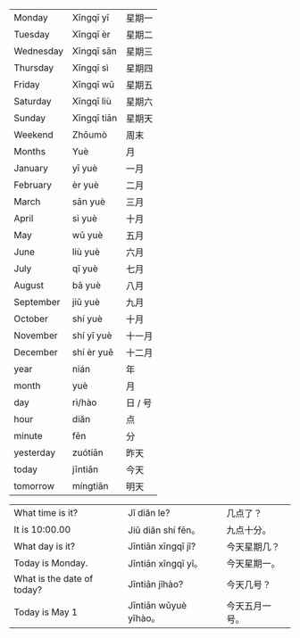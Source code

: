 
<table>
<tr><td>Monday</td>         <td>Xīngqī yī</td>         <td>星期一</td></tr>
<tr><td>Tuesday</td>        <td>Xīngqī èr</td>         <td>星期二</td></tr>
<tr><td>Wednesday</td>      <td>Xīngqī sān</td>        <td>星期三</td></tr>
<tr><td>Thursday</td>       <td>Xīngqī sì</td>         <td>星期四</td></tr>
<tr><td>Friday</td>         <td>Xīngqī wǔ</td>         <td>星期五</td></tr>
<tr><td>Saturday</td>       <td>Xīngqī liù</td>        <td>星期六</td></tr>
<tr><td>Sunday</td>         <td>Xīngqī tiān</td>       <td>星期天</td></tr>
<tr><td>Weekend</td>        <td>Zhōumò</td>            <td>周末</td></tr>
<tr><td>Months</td>         <td>Yuè</td>               <td>月</td></tr>
<tr><td>January</td>        <td>yī yuè</td>            <td>一月</td></tr>
<tr><td>February</td>       <td>èr yuè</td>            <td>二月</td></tr>
<tr><td>March</td>          <td>sān yuè</td>           <td>三月</td></tr>
<tr><td>April</td>          <td>sì yuè</td>            <td>十月</td></tr>
<tr><td>May</td>            <td>wǔ yuè</td>            <td>五月</td></tr>
<tr><td>June</td>           <td>liù yuè</td>           <td>六月</td></tr>
<tr><td>July</td>           <td>qī yuè</td>            <td>七月</td></tr>
<tr><td>August</td>         <td>bā yuè</td>            <td>八月</td></tr>
<tr><td>September</td>      <td>jiǔ yuè</td>           <td>九月</td></tr>
<tr><td>October</td>        <td>shí yuè</td>           <td>十月</td></tr>
<tr><td>November</td>       <td>shí yī yuè</td>        <td>十一月</td></tr>
<tr><td>December</td>       <td>shí èr yuě</td>        <td>十二月</td></tr>
<tr><td>year</td>           <td>nián</td>              <td>年</td></tr>
<tr><td>month</td>          <td>yuè</td>               <td>月</td></tr>
<tr><td>day</td>            <td>rì/hào</td>            <td>日 / 号</td></tr>
<tr><td>hour</td>           <td>diăn</td>              <td>点</td></tr>
<tr><td>minute</td>         <td>fēn</td>               <td>分</td></tr>
<tr><td>yesterday</td>      <td>zuótiān</td>           <td>昨天</td></tr>
<tr><td>today</td>          <td>jīntiān</td>           <td>今天</td></tr>
<tr><td>tomorrow</td>       <td>míngtiān</td>          <td>明天</td></tr>
</table>

<table>
<tr><td>What time is it?</td>             <td>Jǐ diăn le?</td>           <td>几点了？</td></tr>
<tr><td>It is 10:00.00</td>               <td>Jiǔ diăn shí fēn。</td>     <td>九点十分。</td></tr>
<tr><td>What day is it?</td>              <td>Jīntiān xīngqī jǐ?</td>    <td>今天星期几？</td></tr>
<tr><td>Today is Monday.</td>             <td>Jīntiān xīngqī yī。</td>    <td>今天星期一。</td></tr>
<tr><td>What is the date of today?</td>   <td>Jīntiān jǐhào?</td>        <td>今天几号？</td></tr>
<tr><td>Today is May 1</td>               <td>Jīntiān wǔyuè yīhào。</td>  <td>今天五月一号。</td></tr>
</table>
